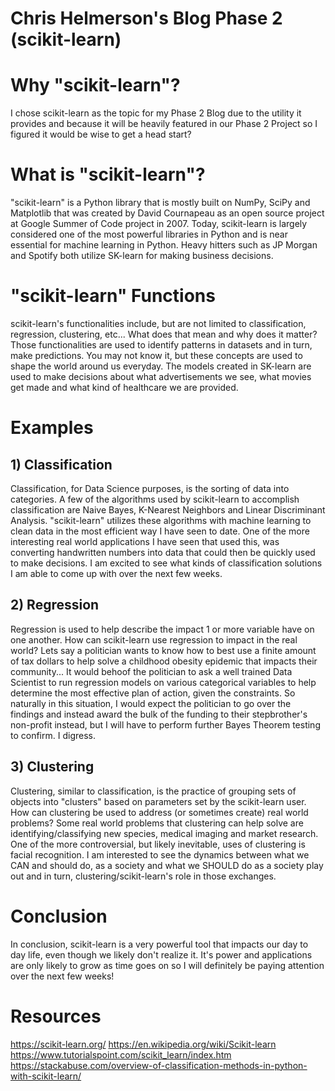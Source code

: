 # Chris Helmerson's Blog Phase 2 (scikit-learn)


# Why "scikit-learn"?

I chose scikit-learn as the topic for my Phase 2 Blog due to the utility it provides and because it will be heavily featured in our Phase 2 Project so I figured it would be wise to get a head start?

# What is "scikit-learn"?

"scikit-learn" is a Python library that is mostly built on NumPy, SciPy and Matplotlib that was created by David Cournapeau as an open source project at Google Summer of Code project in 2007. Today, scikit-learn is largely considered one of the most powerful libraries in Python and is near essential for machine learning in Python. Heavy hitters such as JP Morgan and Spotify both utilize SK-learn for making business decisions. 

# "scikit-learn" Functions

scikit-learn's functionalities include, but are not limited to classification, regression, clustering, etc... What does that mean and why does it matter? Those functionalities are used to identify patterns in datasets and in turn, make predictions. You may not know it, but these concepts are used to shape the world around us everyday. The models created in SK-learn are used to make decisions about what advertisements we see, what movies get made and what kind of healthcare we are provided. 

# Examples
## 1) Classification
Classification, for Data Science purposes, is the sorting of data into categories. A few of the algorithms used by scikit-learn to accomplish classification are Naive Bayes, K-Nearest Neighbors and Linear Discriminant Analysis. "scikit-learn" utilizes these algorithms with machine learning to clean data in the most efficient way I have seen to date. One of the more interesting real world applications I have seen that used this, was converting handwritten numbers into data that could then be quickly used to make decisions. I am excited to see what kinds of classification solutions I am able to come up with over the next few weeks.

## 2) Regression
Regression is used to help describe the impact 1 or more variable have on one another. How can scikit-learn use regression to impact in the real world? Lets say a politician wants to know how to best use a finite amount of tax dollars to help solve a childhood obesity epidemic that impacts their community... It would behoof the politician to ask a well trained Data Scientist to run regression models on various categorical variables to help determine the most effective plan of action, given the constraints. So naturally in this situation, I would expect the politician to go over the findings and instead award the bulk of the funding to their stepbrother's non-profit instead, but I will have to perform further Bayes Theorem testing to confirm. I digress.

## 3) Clustering
Clustering, similar to classification, is the practice of grouping sets of objects into "clusters" based on parameters set by the scikit-learn user. How can clustering be used to address (or sometimes create) real world problems? Some real world problems that clustering can help solve are identifying/classifying new species, medical imaging and market research. One of the more controversial, but likely inevitable, uses of clustering is facial recognition. I am interested to see the dynamics between what we CAN and should do, as a society and what we SHOULD do as a society play out and in turn, clustering/scikit-learn's role in those exchanges.

# Conclusion
In conclusion, scikit-learn is a very powerful tool that impacts our day to day life, even though we likely don't realize it. It's power and applications are only likely to grow as time goes on so I will definitely be paying attention over the next few weeks!

# Resources
https://scikit-learn.org/
https://en.wikipedia.org/wiki/Scikit-learn
https://www.tutorialspoint.com/scikit_learn/index.htm
https://stackabuse.com/overview-of-classification-methods-in-python-with-scikit-learn/
